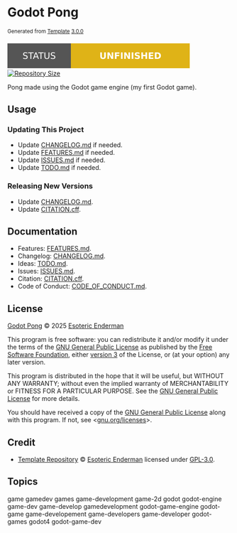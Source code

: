 # Godot Pong

<sup>Generated from [Template][template] [3.0.0][template-version]</sup>

[![Project Status: Unfinished][status]][root] [![Repository Size][size]][root]

Pong made using the Godot game engine (my first Godot game).

## Usage

### Updating This Project

- Update [CHANGELOG.md][changelog] if needed.
- Update [FEATURES.md][features] if needed.
- Update [ISSUES.md][issues] if needed.
- Update [TODO.md][ideas] if needed.

### Releasing New Versions

- Update [CHANGELOG.md][changelog].
- Update [CITATION.cff][citation].

## Documentation

- Features: [FEATURES.md][features].
- Changelog: [CHANGELOG.md][changelog].
- Ideas: [TODO.md][ideas].
- Issues: [ISSUES.md][issues].
- Citation: [CITATION.cff][citation].
- Code of Conduct: [CODE_OF_CONDUCT.md][conduct].

## License

[Godot Pong][root] &copy; 2025 [Esoteric Enderman][author-website]

This program is free software: you can redistribute it and/or modify it under the terms of the [GNU General Public License][gpl-3.0] as published by the [Free Software Foundation][fsf], either [version 3][gpl-3.0] of the License, or (at your option) any later version.

This program is distributed in the hope that it will be useful, but WITHOUT ANY WARRANTY; without even the implied warranty of MERCHANTABILITY or FITNESS FOR A PARTICULAR PURPOSE. See the [GNU General Public License][gpl-3.0] for more details.

You should have received a copy of the [GNU General Public License][gpl-3.0] along with this program. If not, see <[gnu.org/licenses](https://www.gnu.org/licenses/)>.

## Credit

- [Template Repository][template] &copy; [Esoteric Enderman][template-author] licensed under [GPL-3.0][gpl-3.0].

## Topics

game gamedev games game-development game-2d godot godot-engine game-dev game-develop gamedevelopment godot-game-engine godot-game game-developement game-developers game-developer godot-games godot4 godot-game-dev

<!-- Link aliases -->

[root]: ./

<!-- Links -->

<!-- Credit -->

<!-- This project -->

[author-website]: https://enderman.dev

<!-- Template -->

[template]: https://github.com/esoterictemplates/template
[template-version]: https://github.com/esoterictemplates/template/tree/3.0.0
[template-author]: https://enderman.dev

<!-- Websites -->

[fsf]: https://www.fsf.org/

<!-- Files -->

[changelog]: ./CHANGELOG.md
[issues]: ./ISSUES.md
[features]: ./FEATURES.md
[ideas]: ./TODO.md
[citation]: ../CITATION.cff
[conduct]: ./CODE_OF_CONDUCT.md

<!-- Licenses -->

[gpl-3.0]: ../LICENSE

<!-- Badges -->

[status]: ../assets/images/badges/status/unfinished.svg
[size]: https://img.shields.io/github/repo-size/esotericenderman/godot-pong?style=for-the-badge&logo=git&label=Repository%20size
